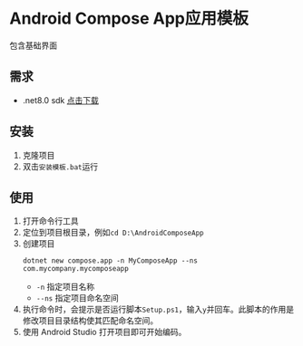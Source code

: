 # Android Compose App应用模板

包含基础界面

## 需求

- .net8.0 sdk [点击下载](https://dotnet.microsoft.com/download/dotnet/8.0)

## 安装

1. 克隆项目
2. 双击`安装模板.bat`运行

## 使用
1. 打开命令行工具
2. 定位到项目根目录，例如`cd D:\AndroidComposeApp`
3. 创建项目
   ```shell
   dotnet new compose.app -n MyComposeApp --ns com.mycompany.mycomposeapp
   ```
   - `-n` 指定项目名称
   - `--ns` 指定项目命名空间
4. 执行命令时，会提示是否运行脚本`Setup.ps1`，输入`y`并回车。此脚本的作用是修改项目目录结构使其匹配命名空间。
5. 使用 Android Studio 打开项目即可开始编码。
